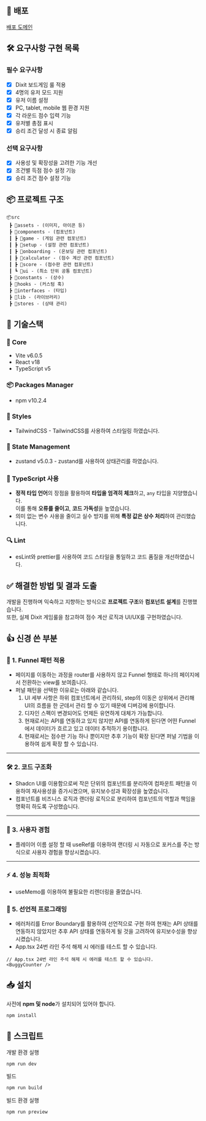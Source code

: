 ## 🛜 배포

<a href="https://dixit-tan.vercel.app/" target="_blank">배포 도메인</a>

## 🛠 요구사항 구현 목록

### 필수 요구사항

- [x] Dixit 보드게임 룰 적용
- [x] 4명의 유저 모드 지원
- [x] 유저 이름 설정
- [x] PC, tablet, mobile 웹 환경 지원
- [x] 각 라운드 점수 입력 기능
- [x] 유저별 총점 표시
- [x] 승리 조건 달성 시 종료 알림

### 선택 요구사항

- [x] 사용성 및 확장성을 고려한 기능 개선
- [x] 조건별 득점 점수 설정 기능
- [x] 승리 조건 점수 설정 기능

## 📦 프로젝트 구조

```
📦src
 ┣ 📂assets - (이미지, 아이콘 등)
 ┣ 📂components - (컴포넌트)
 ┃ ┣ 📂game - (게임 관련 컴포넌트)
 ┃ ┣ 📂setup - (설정 관련 컴포넌트)
 ┃ ┣ 📂onboarding - (온보딩 관련 컴포넌트)
 ┃ ┣ 📂calculator - (점수 계산 관련 컴포넌트)
 ┃ ┣ 📂score - (점수판 관련 컴포넌트)
 ┃ ┗ 📂ui - (최소 단위 공통 컴포넌트)
 ┣ 📂constants - (상수)
 ┣ 📂hooks - (커스텀 훅)
 ┣ 📂interfaces - (타입)
 ┣ 📂lib - (라이브러리)
 ┣ 📂stores - (상태 관리)
```

## 📒 기술스택

### 🔧 Core

- Vite v6.0.5
- React v18
- TypeScript v5

### 📦 Packages Manager

- npm v10.2.4

### 🎨 Styles

- TailwindCSS - TailwindCSS를 사용하여 스타일링 하였습니다.

### 🔄 State Management

- zustand v5.0.3 - zustand를 사용하여 상태관리를 하였습니다.

### 📘 TypeScript 사용

- **정적 타입 언어**의 장점을 활용하여 **타입을 엄격히 체크**하고, `any` 타입을 지양했습니다.  
  이를 통해 **오류를 줄이고**, **코드 가독성**을 높였습니다.
- 의미 없는 변수 사용을 줄이고 실수 방지를 위해 **특정 값은 상수 처리**하여 관리했습니다.

### 🔍 Lint

- esLint와 prettier를 사용하여 코드 스타일을 통일하고 코드 품질을 개선하였습니다.

## ✅ 해결한 방법 및 결과 도출

개발을 진행하며 익숙하고 지향하는 방식으로 **프로젝트 구조**와 **컴포넌트 설계**를 진행했습니다.  
또한, 실제 Dixit 게임룰을 참고하여 점수 계산 로직과 UI/UX를 구현하였습니다.

## 👍 신경 쓴 부분

### 🚀 1. Funnel 패턴 적용

- 페이지를 이동하는 과정을 router를 사용하지 않고 Funnel 형태로 하나의 페이지에서 전환하는 view를 보여줍니다.
- 퍼널 패턴을 선택한 이유로는 아래와 같습니다.
  1. UI 세부 사항은 하위 컴포넌트에서 관리하되, step의 이동은 상위에서 관리해 UI의 흐름을 한 군데서 관리 할 수 있기 때문에 디버깅에 용이합니다.
  2. 디자인 스펙이 변경되어도 언제든 유연하게 대체가 가능합니다.
  3. 현재로서는 API를 연동하고 있지 않지만 API를 연동하게 된다면 어떤 Funnel에서 데이터가 흐르고 있고 데이터 추적하기 용이합니다.
  4. 현재로서는 점수판 기능 하나 뿐이지만 추후 기능이 확장 된다면 퍼널 기법을 이용하여 쉽게 확장 할 수 있습니다.

---

### 🛠 2. 코드 구조화

- Shadcn UI를 이용함으로써 작은 단위의 컴포넌트를 분리하여 컴파운트 패턴을 이용하여 재사용성을 증가시켰으며, 유지보수성과 확장성을 높였습니다.
- 컴포넌트를 비즈니스 로직과 랜더링 로직으로 분리하여 컴포넌트의 역할과 책임을 명확히 하도록 구성했습니다.

---

### 👥 3. **사용자 경험**

- 플레이어 이름 설정 할 때 useRef를 이용하여 랜더링 시 자동으로 포커스를 주는 방식으로 사용자 경험을 향상시켰습니다.

---

### ⚡ 4. **성능 최적화**

- useMemo를 이용하여 불필요한 리렌더링을 줄였습니다.

### 🎯 5. 선언적 프로그래밍

- 에러처리를 Error Boundary를 활용하여 선언적으로 구현 하여 현재는 API 상태를 연동하지 않았지만 추후 API 상태를 연동하게 될 것을 고려하여 유지보수성을 향상시켰습니다.
- App.tsx 24번 라인 주석 해제 시 에러를 테스트 할 수 있습니다.

```tsx
// App.tsx 24번 라인 주석 해제 시 에러를 테스트 할 수 있습니다.
<BuggyCounter />
```

## 📥 설치

사전에 **npm 및 node**가 설치되어 있어야 합니다.

```bash
npm install
```

## 🚀 스크립트

개발 환경 실행

```bash
npm run dev
```

빌드

```bash
npm run build
```

빌드 환경 실행

```bash
npm run preview
```
